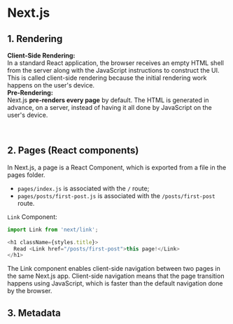 # Next.js

## 1. Rendering
**Client-Side Rendering:**  
In a standard React application, the browser receives an empty HTML shell from the server along with the JavaScript instructions to construct the UI. This is called client-side rendering because the initial rendering work happens on the user's device.  
**Pre-Rendering:**  
Next.js **pre-renders every page** by default. The HTML is generated in advance, on a server, instead of having it all done by JavaScript on the user's device.

<br>

## 2. Pages (React components)
In Next.js, a page is a React Component, which is exported from a file in the pages folder.  
- `pages/index.js` is associated with the `/` route;  
- `pages/posts/first-post.js` is associated with the `/posts/first-post` route.

`Link` Component:  
```js
import Link from 'next/link';

<h1 className={styles.title}>
  Read <Link href="/posts/first-post">this page!</Link>
</h1>
```
The Link component enables client-side navigation between two pages in the same Next.js app. Client-side navigation means that the page transition happens using JavaScript, which is faster than the default navigation done by the browser.  

## 3. Metadata 
